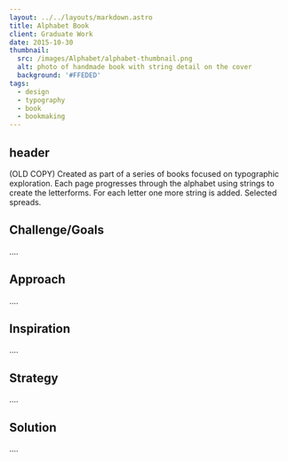 ```yaml
---
layout: ../../layouts/markdown.astro
title: Alphabet Book
client: Graduate Work
date: 2015-10-30
thumbnail: 
  src: /images/Alphabet/alphabet-thumbnail.png
  alt: photo of handmade book with string detail on the cover
  background: '#FFEDED'
tags:
  - design
  - typography
  - book
  - bookmaking
---
```


## header

(OLD COPY) Created as part of a series of books focused on typographic exploration. Each page progresses through the alphabet using strings to create the letterforms. For each letter one more string is added. Selected spreads.

## Challenge/Goals

.... 

## Approach

....

## Inspiration 

....

## Strategy 

....

## Solution

.... 